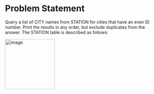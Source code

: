 # Problem Statement
Query a list of CITY names from STATION for cities that have an even ID number. Print the results in any order, but exclude duplicates from the answer.
The STATION table is described as follows:

<img width="164" alt="image" src="https://github.com/vyask21/sql-playground/assets/108538470/e4e5bda8-05fa-47bb-8a2c-0d19492f2104">
